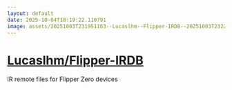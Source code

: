 ```yaml
---
layout: default
date: 2025-10-04T18:19:22.110791
image: assets/20251003T231951163--Lucaslhm--Flipper-IRDB--20251003T232250296--cropped.png
---
```


# [Lucaslhm/Flipper-IRDB](https://github.com/Lucaslhm/Flipper-IRDB)

IR remote files for Flipper Zero devices
